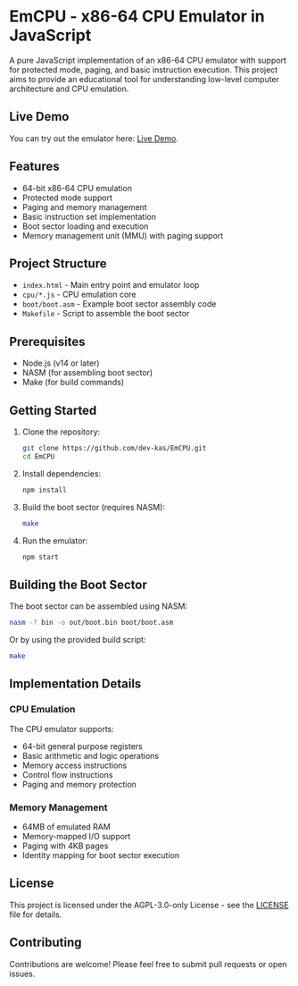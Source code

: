 # EmCPU - x86-64 CPU Emulator in JavaScript

A pure JavaScript implementation of an x86-64 CPU emulator with support for protected mode, paging, and basic instruction execution. This project aims to provide an educational tool for understanding low-level computer architecture and CPU emulation.

## Live Demo

You can try out the emulator here: [Live Demo](https://dev-kas.github.io/EmCPU/public/index.html).

## Features

- 64-bit x86-64 CPU emulation
- Protected mode support
- Paging and memory management
- Basic instruction set implementation
- Boot sector loading and execution
- Memory management unit (MMU) with paging support

## Project Structure

- `index.html` - Main entry point and emulator loop
- `cpu/*.js` - CPU emulation core
- `boot/boot.asm` - Example boot sector assembly code
- `Makefile` - Script to assemble the boot sector

## Prerequisites

- Node.js (v14 or later)
- NASM (for assembling boot sector)
- Make (for build commands)

## Getting Started

1. Clone the repository:

   ```bash
   git clone https://github.com/dev-kas/EmCPU.git
   cd EmCPU
   ```

2. Install dependencies:

   ```bash
   npm install
   ```

3. Build the boot sector (requires NASM):

   ```bash
   make
   ```

4. Run the emulator:

   ```bash
   npm start
   ```

## Building the Boot Sector

The boot sector can be assembled using NASM:

```bash
nasm -f bin -o out/boot.bin boot/boot.asm
```

Or by using the provided build script:

```bash
make
```

## Implementation Details

### CPU Emulation

The CPU emulator supports:

- 64-bit general purpose registers
- Basic arithmetic and logic operations
- Memory access instructions
- Control flow instructions
- Paging and memory protection

### Memory Management

- 64MB of emulated RAM
- Memory-mapped I/O support
- Paging with 4KB pages
- Identity mapping for boot sector execution

## License

This project is licensed under the AGPL-3.0-only License - see the [LICENSE](LICENSE) file for details.

## Contributing

Contributions are welcome! Please feel free to submit pull requests or open issues.
